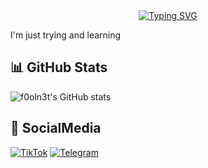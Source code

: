 <div align="center">
    <a href="https://www.tiktok.com/@f0ol.n3t_">
        <img src="https://readme-typing-svg.herokuapp.com?font=ShadowsIntoLightsize=50&duration=5500&color=f70787&background=FF673200&center=true&vCenter=true&lines=Hello Friends,+I+am+F0olN3t;Welcome+to+my+GitHub+Profile+😊" alt="Typing SVG" />
    </a>
</div>

I'm just trying and learning 

## 📊 GitHub Stats
![f0oln3t's GitHub stats](https://github-readme-stats.vercel.app/api?username=f0oln3t&show_icons=true&theme=dark)

## 📱 SocialMedia
[![TikTok](https://img.shields.io/badge/TikTok-000000?style=flat&logo=tikTok&logoColor=white)](https://www.tiktok.com/@f0ol.n3t_)
[![Telegram](https://img.shields.io/badge/Telegram-2CA5E0?style=flat&logo=telegram&logoColor=white)](https://t.me/foolnett)
